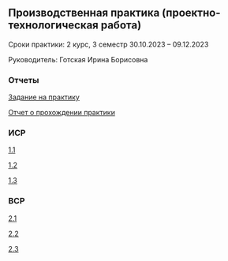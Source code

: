 ## Производственная практика (проектно-технологическая работа)  
Сроки практики: 2 курс, 3 семестр 30.10.2023 – 09.12.2023

Руководитель: Готская Ирина Борисовна
### Отчеты
[Задание на практику](https://github.com/polinalazebnikova/Practice-mag-2-2023-dec/blob/master/%D0%9B%D0%B0%D0%B7%D0%B5%D0%B1%D0%BD%D0%B8%D0%BA%D0%BE%D0%B2%D0%B0%20%D0%9F%D0%BE%D0%BB%D0%B8%D0%BD%D0%B0%20%D0%97%D0%B0%D0%B4%D0%B0%D0%BD%D0%B8%D0%B5_%D0%BF%D1%80%D0%BE%D0%B5%D0%BA%D1%82%D0%BD%D0%BE-%D1%82%D0%B5%D1%85%D0%BD%D0%BE%D0%BB%D0%BE%D0%B3%D0%B8%D1%87%D0%B5%D1%81%D0%BA%D0%B0%D1%8F%202%20%D0%BC%D0%B0%D0%B3.docx)

[Отчет о прохождении практики](https://github.com/polinalazebnikova/Practice-mag-2-2023-dec/blob/master/%D0%9B%D0%B0%D0%B7%D0%B5%D0%B1%D0%BD%D0%B8%D0%BA%D0%BE%D0%B2%D0%B0%20%D0%9F%D0%BE%D0%BB%D0%B8%D0%BD%D0%B0%20%D0%9E%D1%82%D1%87%D0%B5%D1%82_%D0%BF%D1%80%D0%BE%D0%B5%D0%BA%D1%82%D0%BD%D0%BE-%D1%82%D0%B5%D1%85%D0%BD%D0%BE%D0%BB%D0%BE%D0%B3%D0%B8%D1%87%D0%B5%D1%81%D0%BA%D0%B0%D1%8F%202%20%D0%BC%D0%B0%D0%B3.docx)
### ИСР
[1.1](https://github.com/polinalazebnikova/Practice-mag-2-2023-dec/blob/master/%D0%9B%D0%B0%D0%B7%D0%B5%D0%B1%D0%BD%D0%B8%D0%BA%D0%BE%D0%B2%D0%B0%20%D0%9F%D0%BE%D0%BB%D0%B8%D0%BD%D0%B0%20%D0%98%D0%A1%D0%A0%201.1.docx)

[1.2](https://github.com/polinalazebnikova/Practice-mag-2-2023-dec/blob/master/%D0%9B%D0%B0%D0%B7%D0%B5%D0%B1%D0%BD%D0%B8%D0%BA%D0%BE%D0%B2%D0%B0%20%D0%9F%D0%BE%D0%BB%D0%B8%D0%BD%D0%B0%20%D0%98%D0%A1%D0%A0%201.2.docx)

[1.3](https://github.com/polinalazebnikova/Practice-mag-2-2023-dec/blob/master/%D0%9B%D0%B0%D0%B7%D0%B5%D0%B1%D0%BD%D0%B8%D0%BA%D0%BE%D0%B2%D0%B0%20%D0%9F%D0%BE%D0%BB%D0%B8%D0%BD%D0%B0%20%D0%98%D0%A1%D0%A0%201.3.docx)

### ВСР

[2.1](https://github.com/polinalazebnikova/Practice-mag-2-2023-dec/blob/master/%D0%9B%D0%B0%D0%B7%D0%B5%D0%B1%D0%BD%D0%B8%D0%BA%D0%BE%D0%B2%D0%B0%20%D0%9F%D0%BE%D0%BB%D0%B8%D0%BD%D0%B0%20%D0%92%D0%A1%D0%A0%202.1.docx)

[2.2](https://github.com/polinalazebnikova/Practice-mag-2-2023-dec/blob/master/%D0%9B%D0%B0%D0%B7%D0%B5%D0%B1%D0%BD%D0%B8%D0%BA%D0%BE%D0%B2%D0%B0%20%D0%9F%D0%BE%D0%BB%D0%B8%D0%BD%D0%B0%20%D0%92%D0%A1%D0%A0%202.2.docx)

[2.3](https://github.com/polinalazebnikova/Practice-mag-2-2023-dec/blob/master/%D0%9B%D0%B0%D0%B7%D0%B5%D0%B1%D0%BD%D0%B8%D0%BA%D0%BE%D0%B2%D0%B0%20%D0%9F%D0%BE%D0%BB%D0%B8%D0%BD%D0%B0%20%D0%92%D0%A1%D0%A0%202.3.docx)
